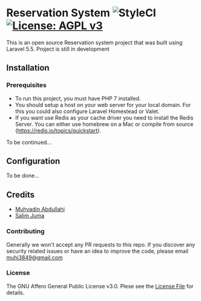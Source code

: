 # Reservation System ![StyleCI](https://github.styleci.io/repos/138739840/shield?branch=master) [![License: AGPL v3](https://img.shields.io/badge/License-AGPL%20v3-blue.svg)](https://www.gnu.org/licenses/agpl-3.0)
This is an open source Reservation system project that was built using Laravel 5.5. Project is still in development

## Installation

### Prerequisites

* To run this project, you must have PHP 7 installed.
* You should setup a host on your web server for your local domain. For this you could also configure Laravel Homestead or Valet. 
* If you want use Redis as your cache driver you need to install the Redis Server. You can either use homebrew on a Mac or compile from source (https://redis.io/topics/quickstart). 

To be continued...

## Configuration

To be done...

## Credits

- [Muhyadin Abdullahi](https://github.com/M-Abdullahi)
- [Salim Juma](https://github.com/JStoreInTheHills)

### Contributing
Generally we won't accept any PR requests to this repo. If you discover any security related issues or have an idea to improve the code,  please email [muhi3849@gmail.com](muhi3849@gmail.com)

### License
The GNU Affero General Public License v3.0. Plese see the [License File](LICENSE.md) for details.